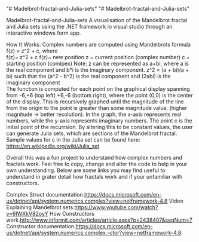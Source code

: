 "# Madelbrot-fractal-and-Julia-sets" 
"# Madelbrot-fractal-and-Julia-sets" 


Madelbrot-fractal-and-Julia-sets
A visualisation of the Mandelbrot fractal and Julia sets using the .NET framework in visual studio through an interactive windows form app. 

How It Works: 
Complex numbers are computed using Mandelbrots formula f(z) = z^2 + c, where  
    f(z)= z^2 + c 
     f(z)= new position 
     z = current position (complex number)
     c = starting position (comlpex)
     Note: z can be represented as a+bi, where a is the real component and b*i is the imaginary component. 
     z^2 = (a + bi)(a + bi) such that the (a^2 - b^2) is the real component and (2abi) is the imaginary component  
The function is computed for each point on the graphical display spanning from -6,+6 (top left) +6,-6 (bottom right), where the point (0,0) is the center of the display. 
This is recursively graphed until the magnitude of the line from the origin to the point is greater than some magnitude value, (higher magnitude -> better resolution). 
In the graph, the x-axis represents real numbers, while the y-axis represents imaginary numbers. 
The point c is the initial point of the recurrsion. By altering this to be constant values, the user can generate Julia sets, which are sections of the Mandelbrot fractal. 
Sample values for c in the Julia set can be found here: https://en.wikipedia.org/wiki/Julia_set 

Overall this was a fun project to understand how complex numbers and fractals work. Feel free to copy, change and alter the code to help in your own understanding. Below are some links you may find useful to understand in grater detail how fractals work and if your unfamiliar with constructors. 

Complex Struct documentation.https://docs.microsoft.com/en-us/dotnet/api/system.numerics.complex?view=netframework-4.8
Video Explaining Mandelbrot sets.https://www.youtube.com/watch?v=6IWXkV82oyY
How Constructors work.http://www.informit.com/articles/article.aspx?p=2438407&seqNum=7
Constructor documentation.https://docs.microsoft.com/en-us/dotnet/api/system.numerics.complex.-ctor?view=netframework-4.8

